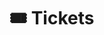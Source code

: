 🎟️ Tickets
==============

<div id="eventbrite-widget-container-620585155907"></div>

<script src="https://www.eventbrite.com/static/widgets/eb_widgets.js"></script>

<script type="text/javascript">
    var exampleCallback = function() {
        console.log('Order complete!');
    };

    window.EBWidgets.createWidget({
        // Required
        widgetType: 'checkout',
        eventId: '620585155907',
        iframeContainerId: 'eventbrite-widget-container-620585155907',

        // Optional
        // no scroll at 690
        iframeContainerHeight: 425,  // Widget height in pixels. Defaults to a minimum of 425px if not provided
        onOrderComplete: exampleCallback  // Method called when an order has successfully completed
    });
</script>